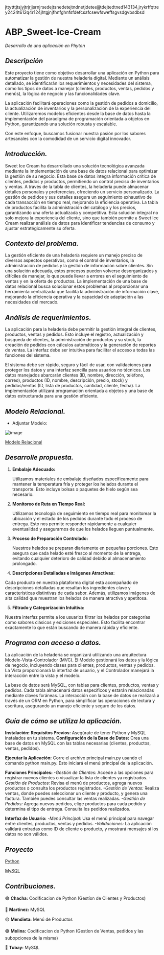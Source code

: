 jttytttjtsjyjtrjrjjsrnjrsedejtsnedetejtndnetjdeteejjjtdejtedtned143134,jrykrffqtrey2424t612q4r124jhtgjnjfhnfghnfsfdefcsafcsewfsweffsgvsdgvbsdbsd
 # ABP_Sweet-Ice-Cream
_Desarrollo de una aplicación en Phyton_
## *Descripción*
   Este proyecto tiene como objetivo desarrollar una aplicación en Python para automatizar la gestión de nuestra heladería digital. Mediante un análisis detallado, se identificarán los requerimientos y necesidades del sistema, como los tipos de datos a manejar (clientes, productos, ventas, pedidos y menús), la lógica de negocio y las funcionalidades clave.

La aplicación facilitará operaciones como la gestión de pedidos a domicilio, la actualización de inventarios y la personalización de la experiencia del cliente. Utilizaremos modelos eficientes desde la base de datos hasta la implementación del paradigma de programación orientada a objetos en Python, garantizando una solución robusta y escalable.

Con este enfoque, buscamos fusionar nuestra pasión por los sabores artesanales con la comodidad de un servicio digital innovador.

## *Introducción.*
   Sweet Ice Cream ha desarrollado una solución tecnológica avanzada mediante la implementación de una base de datos relacional para optimizar la gestión de su negocio. Esta base de datos integra información crítica de clientes, pedidos y productos, permitiendo un control preciso de inventarios y ventas. A través de la tabla de clientes, la heladería puede almacenar detalles personales y preferencias, ofreciendo un servicio personalizado. La gestión de pedidos y sus detalles asegura un seguimiento exhaustivo de cada transacción en tiempo real, mejorando la eficiencia operativa. La tabla de productos facilita la administración del catálogo y los precios, garantizando una oferta actualizada y competitiva. Esta solución integral no solo mejora la experiencia del cliente, sino que también permite a Sweet Ice Cream realizar análisis de datos para identificar tendencias de consumo y ajustar estratégicamente su oferta.

## *Contexto del problema.*
   La gestión eficiente de una heladería requiere un manejo preciso de diversos aspectos operativos, como el control de inventarios, la administración de pedidos y la gestión de información sobre clientes. Sin una solución adecuada, estos procesos pueden volverse desorganizados y difíciles de manejar, lo que puede llevar a errores en el seguimiento de ventas y en la oferta de productos. La implementación de una base de datos relacional busca solucionar estos problemas al proporcionar una herramienta centralizada que facilita la administración de información clave, mejorando la eficiencia operativa y la capacidad de adaptación a las necesidades del mercado.

## *Análisis de requerimientos.*
   La aplicación para la heladería debe permitir la gestión integral de clientes, productos, ventas y pedidos. Esto incluye el registro, actualización y búsqueda de clientes, la administración de productos y su stock, la creación de pedidos con cálculos automáticos y la generación de reportes de ventas. La interfaz debe ser intuitiva para facilitar el acceso a todas las funciones del sistema.

   El sistema debe ser rápido, seguro y fácil de usar, con validaciones para proteger los datos y una interfaz sencilla para usuarios no técnicos. Los datos manejados abarcarán clientes (ID, nombre, dirección, teléfono, correo), productos (ID, nombre, descripción, precio, stock) y pedidos/ventas (ID, lista de productos, cantidad, cliente, fecha). La implementación utilizará programación orientada a objetos y una base de datos estructurada para una gestión eficiente.


## *Modelo Relacional.*

- Adjuntar Modelo:

![image](https://github.com/NatalinMartinez/ABP_Sweet-Ice-Cream/assets/173188151/23518a05-3124-4340-a1d6-8908a34eb707)

[Modelo Relacional](https://github.com/NatalinMartinez/ABP_Sweet-Ice-Cream/tree/main/ABP)

## *Desarrolle propuesta.*

1. **Embalaje Adecuado:**  

   Utilizamos materiales de embalaje diseñados específicamente para mantener la temperatura fría y proteger los helados durante el transporte. Esto incluye bolsas o paquetes de hielo según sea necesario.

2. **Monitoreo de Ruta en Tiempo Real:**  

   Utilizamos tecnología de seguimiento en tiempo real para monitorear la ubicación y el estado de los pedidos durante todo el proceso de entrega. Esto nos permite responder rápidamente a cualquier eventualidad y asegurarnos de que los helados lleguen puntualmente.

3. **Proceso de Preparación Controlado:**  

   Nuestros helados se preparan diariamente en pequeñas porciones. Esto asegura que cada helado esté fresco al momento de la entrega, evitando cualquier deterioro de calidad debido al almacenamiento prolongado.

 4. **Descripciones Detalladas e Imágenes Atractivas:**   

   Cada producto en nuestra plataforma digital está acompañado de descripciones detalladas que resaltan los ingredientes clave y características distintivas de cada sabor. Además, utilizamos imágenes de alta calidad que muestran los helados de manera atractiva y apetitosa.

 5. **Filtrado y Categorización Intuitiva:**   

   Nuestra interfaz permite a los usuarios filtrar los helados por categorías como sabores clásicos y ediciones especiales. Esto facilita encontrar exactamente lo que están buscando de manera rápida y eficiente.


## *Programa con acceso a datos.*
   La aplicación de la heladería se organizará utilizando una arquitectura Modelo-Vista-Controlador (MVC). El Modelo gestionará los datos y la lógica de negocio, incluyendo clases para clientes, productos, ventas y pedidos. La Vista proporcionará la interfaz de usuario, y el Controlador manejará la interacción entre la vista y el modelo.

   La base de datos será MySQL, con tablas para clientes, productos, ventas y pedidos. Cada tabla almacenará datos específicos y estarán relacionadas mediante claves foráneas. La interacción con la base de datos se realizará a través de un ORM en Python, para simplificar las operaciones de lectura y escritura, asegurando un manejo eficiente y seguro de los datos.

## *Guía de cómo se utiliza la aplicación.*

**Instalación:**
   **Requisitos Previos:** Asegúrate de tener Python y MySQL instalados en tu sistema.
   **Configuración de la Base de Datos:** Crea una base de datos en MySQL con las tablas necesarias (clientes, productos, ventas, pedidos).

**Ejecutar la Aplicación:** 
   Corre el archivo principal main.py usando el comando python main.py. Esto iniciará el menú principal de la aplicación.

**Funciones Principales:**
   _-Gestión de Clientes:_ Accede a las opciones para registrar nuevos clientes o visualizar la lista de clientes ya registrados.
   _-Gestión de Productos:_ Revisa el menú de productos, agrega nuevos productos o consulta los productos registrados.
   _-Gestión de Ventas:_ Realiza ventas, donde puedes seleccionar un cliente y producto, y genera una factura. También puedes consultar las ventas realizadas.
   _-Gestión de Pedidos:_ Agrega nuevos pedidos, elige productos para cada pedido y determina el tipo de entrega. Consulta los pedidos realizados.

**Interfaz de Usuario:**
   _-Menú Principal:_ Usa el menú principal para navegar entre clientes, productos, ventas y pedidos.
   _-Validaciones:_ La aplicación validará entradas como ID de cliente o producto, y mostrará mensajes si los datos no son válidos.

## *Proyecto*
[Python](https://github.com/NatalinMartinez/ABP_Sweet-Ice-Cream/blob/main/ABP/Heladeria.zip)

[MySQL](https://github.com/NatalinMartinez/ABP_Sweet-Ice-Cream/blob/main/ABP/ABP_PBD.sql)


## *Contribuciones.*
🟢 **Chacha:** Codificacion de Python (Gestíon de Clientes y Productos)

🔵 **Martinez:** MySQL

🟡 **Mendieta:** Menú de Productos 

🟣 **Molina:** Codificacion de Python (Gestíon de Ventas, pedidos y las subopciones de la misma)

🔴 **Tubay:** MySQL
